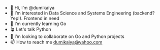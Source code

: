 - 👋 Hi, I’m @dumikaiya
- 👀 I’m interested in Data Science and Systems Engineering (backend? Yep!). Frontend in need
- 🌱 I’m currently learning Go 
- 🪴 Let's talk Python
- 💞️ I’m looking to collaborate on Go and Python projects
- 📫 How to reach me dumikaiya@yahoo.com 

<!---
dumikaiya/dumikaiya is a ✨ special ✨ repository because its `README.md` (this file) appears on your GitHub profile.
You can click the Preview link to take a look at your changes.
--->
